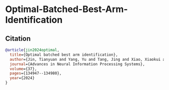 # Optimal-Batched-Best-Arm-Identification
## Citation
```bibtex
@article{jin2024optimal,
  title={Optimal batched best arm identification},
  author={Jin, Tianyuan and Yang, Yu and Tang, Jing and Xiao, Xiaokui and Xu, Pan},
  journal={Advances in Neural Information Processing Systems},
  volume={37},
  pages={134947--134980},
  year={2024}
}
```
